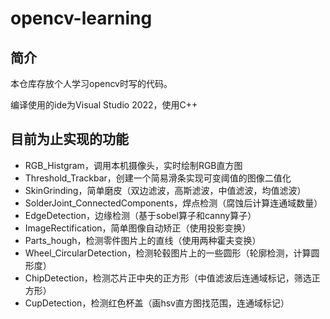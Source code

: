 # opencv-learning

## 简介

本仓库存放个人学习opencv时写的代码。

编译使用的ide为Visual Studio 2022，使用C++

## 目前为止实现的功能

- RGB_Histgram，调用本机摄像头，实时绘制RGB直方图
- Threshold_Trackbar，创建一个简易滑条实现可变阈值的图像二值化
- SkinGrinding，简单磨皮（双边滤波，高斯滤波，中值滤波，均值滤波）
- SolderJoint_ConnectedComponents，焊点检测（腐蚀后计算连通域数量）
- EdgeDetection，边缘检测（基于sobel算子和canny算子）
- ImageRectification，简单图像自动矫正（使用投影变换）
- Parts_hough，检测零件图片上的直线（使用两种霍夫变换）
- Wheel_CircularDetection，检测轮毂图片上的一些圆形（轮廓检测，计算圆形度）
- ChipDetection，检测芯片正中央的正方形（中值滤波后连通域标记，筛选正方形）
- CupDetection，检测红色杯盖（画hsv直方图找范围，连通域标记）
